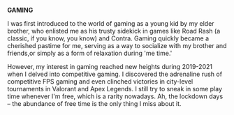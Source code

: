 **GAMING**

<!-- Got introduced to world of gaming as a very young kid by my elder brother who appointed me as his professional kicker in the game of roadrash (if you know you know), and as his fellow comrade in Contra. It has ever since stuck with me mostly as a form of socializing with my friends, brother or cousins, or as a me time activity.

However, my interest in gaming peaked during 2019-2021, when I discovered competitive gaming and became a competitive FPS gamer winning city level tournaments in Valorant. Apex Legends happens to be my favorite game still, and I play it during whatever spare time I get. Life surely would never get as free as the times of lockdown (The only reason for me to miss 2020-2021)  -->

I was first introduced to the world of gaming as a young kid by my elder brother, who enlisted me as his trusty sidekick in games like Road Rash (a classic, if you know, you know) and Contra. Gaming quickly became a cherished pastime for me, serving as a way to socialize with my brother and friends,or simply as a form of relaxation during 'me time.'

However, my interest in gaming reached new heights during 2019-2021 when I delved into competitive gaming. I discovered the adrenaline rush of competitive FPS gaming and even clinched victories in city-level tournaments in Valorant and Apex Legends. I still try to sneak in some play time whenever I'm free, which is a rarity nowadays. Ah, the lockdown days – the abundance of free time is the only thing I miss about it.